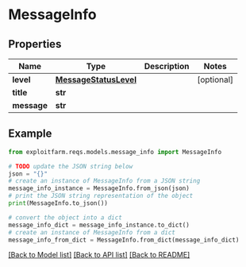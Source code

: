 # MessageInfo


## Properties

Name | Type | Description | Notes
------------ | ------------- | ------------- | -------------
**level** | [**MessageStatusLevel**](MessageStatusLevel.md) |  | [optional] 
**title** | **str** |  | 
**message** | **str** |  | 

## Example

```python
from exploitfarm.reqs.models.message_info import MessageInfo

# TODO update the JSON string below
json = "{}"
# create an instance of MessageInfo from a JSON string
message_info_instance = MessageInfo.from_json(json)
# print the JSON string representation of the object
print(MessageInfo.to_json())

# convert the object into a dict
message_info_dict = message_info_instance.to_dict()
# create an instance of MessageInfo from a dict
message_info_from_dict = MessageInfo.from_dict(message_info_dict)
```
[[Back to Model list]](../README.md#documentation-for-models) [[Back to API list]](../README.md#documentation-for-api-endpoints) [[Back to README]](../README.md)


